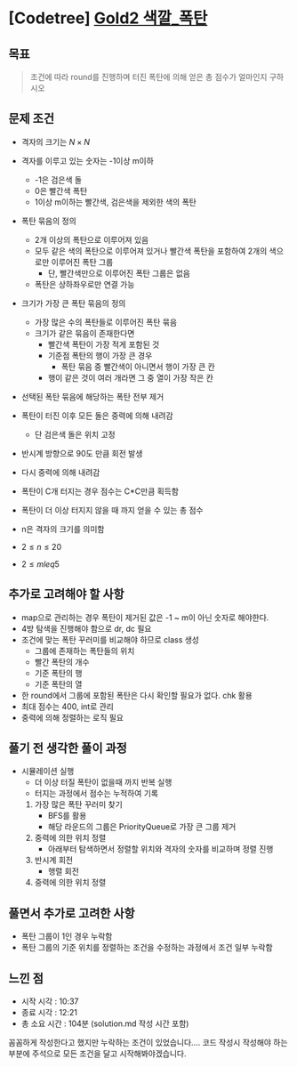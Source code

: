 # [Codetree] [Gold2 색깔_폭탄](https://www.codetree.ai/training-field/frequent-problems/colored-bomb/description?page=2&pageSize=20)

## 목표
> 조건에 따라 round를 진행하며 터진 폭탄에 의해 얻은 총 점수가 얼마인지 구하시오

## 문제 조건
* 격자의 크기는 $N \times N$
* 격자를 이루고 있는 숫자는 -1이상 m이하
  * -1은 검은색 돌
  * 0은 빨간색 폭탄
  * 1이상 m이하는 빨간색, 검은색을 제외한 색의 폭탄
* 폭탄 묶음의 정의
  * 2개 이상의 폭탄으로 이루어져 있음
  * 모두 같은 색의 폭탄으로 이루어져 있거나 빨간색 폭탄을 포함하여 2개의 색으로만 이루어진 폭탄 그룹
    * 단, 빨간색만으로 이루어진 폭탄 그룹은 없음
  * 폭탄은 상하좌우로만 연결 가능
* 크기가 가장 큰 폭탄 묶음의 정의
  * 가장 많은 수의 폭탄들로 이루어진 폭탄 묶음
  * 크기가 같은 묶음이 존재한다면
    * 빨간색 폭탄이 가장 적게 포함된 것
    * 기준점 폭탄의 행이 가장 큰 경우
      * 폭탄 묶음 중 빨간색이 아니면서 행이 가장 큰 칸
    * 행이 같은 것이 여러 개라면 그 중 열이 가장 작은 칸
* 선택된 폭탄 묶음에 해당하는 폭탄 전부 제거
* 폭탄이 터진 이후 모든 돌은 중력에 의해 내려감
  * 단 검은색 돌은 위치 고정
* 반시계 방향으로 90도 만큼 회전 발생
* 다시 중력에 의해 내려감

* 폭탄이 C개 터지는 경우 점수는 C*C만큼 획득함
* 폭탄이 더 이상 터지지 않을 때 까지 얻을 수 있는 총 점수
  
* n은 격자의 크기를 의미함
* $2 \leq n \leq 20$
* $2 \leq m leq 5$

## 추가로 고려해야 할 사항
* map으로 관리하는 경우 폭탄이 제거된 값은 -1 ~ m이 아닌 숫자로 해야한다.
* 4방 탐색을 진행해야 함으로 dr, dc 필요
* 조건에 맞는 폭탄 꾸러미를 비교해야 하므로 class 생성
  * 그룹에 존재하는 폭탄들의 위치
  * 빨간 폭탄의 개수
  * 기준 폭탄의 행
  * 기준 폭탄의 열
* 한 round에서 그룹에 포함된 폭탄은 다시 확인할 필요가 없다. chk 활용
* 최대 점수는 400, int로 관리
* 중력에 의해 정렬하는 로직 필요

## 풀기 전 생각한 풀이 과정
* 시뮬레이션 실행
  * 더 이상 터질 폭탄이 없을때 까지 반복 실행
  * 터지는 과정에서 점수는 누적하여 기록
   1. 가장 많은 폭탄 꾸러미 찾기
      * BFS를 활용 
      * 해당 라운드의 그룹은 PriorityQueue로 가장 큰 그룹 제거
   2. 중력에 의한 위치 정렬
      * 아래부터 탐색하면서 정렬할 위치와 격자의 숫자를 비교하며 정렬 진행
   3. 반시계 회전
       * 행렬 회전 
   4. 중력에 의한 위치 정렬


## 풀면서 추가로 고려한 사항
* 폭탄 그룹이 1인 경우 누락함
* 폭탄 그룹의 기준 위치를 정렬하는 조건을 수정하는 과정에서 조건 일부 누락함

## 느낀 점
* 시작 시각 : 10:37
* 종료 시각 : 12:21
* 총 소요 시간 : 104분 (solution.md 작성 시간 포함)

꼼꼼하게 작성한다고 했지만 누락하는 조건이 있었습니다....
코드 작성시 작성해야 하는 부분에 주석으로 모든 조건을 달고 시작해봐야겠습니다.
